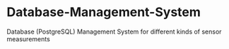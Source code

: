 # Database-Management-System
Database (PostgreSQL) Management System for different kinds of sensor measurements
